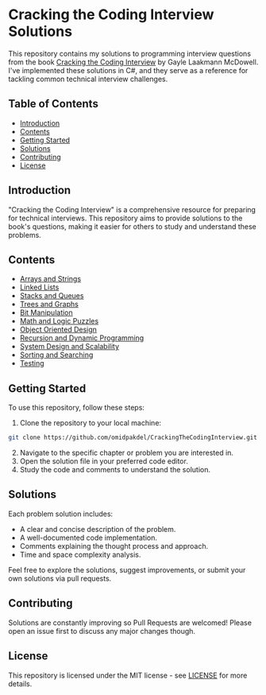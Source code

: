 # Cracking the Coding Interview Solutions

This repository contains my solutions to programming interview questions from the book [Cracking the Coding Interview](https://www.amazon.com/Cracking-Coding-Interview-Programming-Questions/dp/0984782850) by Gayle Laakmann McDowell. I've implemented these solutions in C#, and they serve as a reference for tackling common technical interview challenges.

## Table of Contents

- [Introduction](#introduction)
- [Contents](#contents)
- [Getting Started](#getting-started)
- [Solutions](#solutions)
- [Contributing](#contributing)
- [License](#license)

## Introduction

"Cracking the Coding Interview" is a comprehensive resource for preparing for technical interviews. This repository aims to provide solutions to the book's questions, making it easier for others to study and understand these problems.

## Contents

- [Arrays and Strings](Questions/ArraysAndStrings/)
- [Linked Lists](#linked-lists)
- [Stacks and Queues](#stacks-and-queues)
- [Trees and Graphs](#trees-and-graphs)
- [Bit Manipulation](#bit-manipulation)
- [Math and Logic Puzzles](#math-and-logic-puzzles)
- [Object Oriented Design](#object-oriented-design)
- [Recursion and Dynamic Programming](#recursion-and-dynamic-programming)
- [System Design and Scalability](#system-design-and-scalability)
- [Sorting and Searching](#sorting-and-searching)
- [Testing](#testing)

## Getting Started

To use this repository, follow these steps:

1. Clone the repository to your local machine:

```bash
git clone https://github.com/omidpakdel/CrackingTheCodingInterview.git
```

2. Navigate to the specific chapter or problem you are interested in.
3. Open the solution file in your preferred code editor.
4. Study the code and comments to understand the solution.

## Solutions

Each problem solution includes:

- A clear and concise description of the problem.
- A well-documented code implementation.
- Comments explaining the thought process and approach.
- Time and space complexity analysis.

Feel free to explore the solutions, suggest improvements, or submit your own solutions via pull requests.

## Contributing

Solutions are constantly improving so Pull Requests are welcomed! Please open an issue first to discuss any major changes though.

## License

This repository is licensed under the MIT license - see [LICENSE](LICENSE) for more details.
